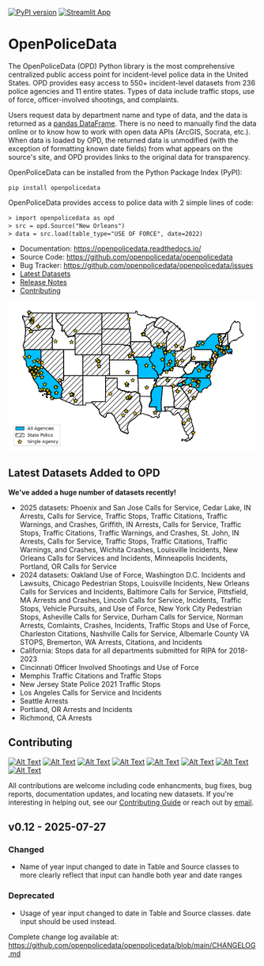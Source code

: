 [![PyPI version](https://badge.fury.io/py/openpolicedata.svg)](https://badge.fury.io/py/openpolicedata)
[![Streamlit App](https://static.streamlit.io/badges/streamlit_badge_black_white.svg)](https://openpolicedata.streamlit.app)

# OpenPoliceData
The OpenPoliceData (OPD) Python library is the most comprehensive centralized public access point for incident-level police data in the United States. OPD provides easy access to 550+ incident-level datasets from 236 police agencies and 11 entire states. Types of data include traffic stops, use of force, officer-involved shootings, and complaints. 

Users request data by department name and type of data, and the data is returned as a [pandas DataFrame](https://pandas.pydata.org/pandas-docs/stable/reference/api/pandas.DataFrame.html). There is no need to manually find the data online or to know how to work with open data APIs (ArcGIS, Socrata, etc.). When data is loaded by OPD, the returned data is unmodified (with the exception of formatting known date fields) from what appears on the source's site, and OPD provides links to the original data for transparency.

OpenPoliceData can be installed from the Python Package Index (PyPI):
```
pip install openpolicedata
``` 

OpenPoliceData provides access to police data with 2 simple lines of code:
```
> import openpolicedata as opd
> src = opd.Source("New Orleans")
> data = src.load(table_type="USE OF FORCE", date=2022)
```

- Documentation: https://openpolicedata.readthedocs.io/
- Source Code: https://github.com/openpolicedata/openpolicedata
- Bug Tracker: https://github.com/openpolicedata/openpolicedata/issues
- [Latest Datasets](#latest-datasets-added)
- [Release Notes](#release-notes-for-version-057-2023-09-05)
- [Contributing](#contributing)


![alt text](https://github.com/openpolicedata/opd-data/blob/main/OPD_Datasets_Map.png?raw=true)

## Latest Datasets Added to OPD
**We've added a huge number of datasets recently!**
- 2025 datasets: Phoenix and San Jose Calls for Service, Cedar Lake, IN Arrests, Calls for Service, Traffic Stops, Traffic Citations, Traffic Warnings, and Crashes, Griffith, IN Arrests, Calls for Service, Traffic Stops, Traffic Citations, Traffic Warnings, and Crashes, St. John, IN Arrests, Calls for Service, Traffic Stops, Traffic Citations, Traffic Warnings, and Crashes, Wichita Crashes, Louisville Incidents, New Orleans Calls for Services and Incidents, Minneapolis Incidents, Portland, OR Calls for Service
- 2024 datasets: Oakland Use of Force, Washington D.C. Incidents and Lawsuits, Chicago Pedestrian Stops, Louisville Incidents, New Orleans Calls for Services and Incidents, Baltimore Calls for Service, Pittsfield, MA Arrests and Crashes, Lincoln Calls for Service, Incidents, Traffic Stops, Vehicle Pursuits, and Use of Force, New York City Pedestrian Stops, Asheville Calls for Service, Durham Calls for Service, Norman Arrests, Comlaints, Crashes, Incidents, Traffic Stops and Use of Force, Charleston Citations, Nashville Calls for Service, Albemarle County VA STOPS, Bremerton, WA Arrests, Citations, and Incidents
- California: Stops data for all departments submitted for RIPA for 2018-2023
- Cincinnati Officer Involved Shootings and Use of Force
- Memphis Traffic Citations and Traffic Stops
- New Jersey State Police 2021 Traffic Stops
- Los Angeles Calls for Service and Incidents
- Seattle Arrests
- Portland, OR Arrests and Incidents
- Richmond, CA Arrests

## Contributing
[<img src="https://avatars.githubusercontent.com/u/67804485" alt="Alt Text" width="35" height="35">](https://github.com/sowdm)
[<img src="https://avatars.githubusercontent.com/u/9930263" alt="Alt Text" width="35" height="35">](https://github.com/potto216)
[<img src="https://avatars.githubusercontent.com/u/56132560" alt="Alt Text" width="35" height="35">](https://github.com/minkedup)
[<img src="https://avatars.githubusercontent.com/u/42755301" alt="Alt Text" width="35" height="35">](https://github.com/imrnmzri)
[<img src="https://avatars.githubusercontent.com/u/178184249" alt="Alt Text" width="35" height="35">](https://github.com/Brijeshthummar02)
[<img src="https://avatars.githubusercontent.com/u/142138112" alt="Alt Text" width="35" height="35">](https://github.com/harikrishnatp)
[<img src="https://avatars.githubusercontent.com/u/170487658" alt="Alt Text" width="35" height="35">](https://github.com/gotog11)
[<img src="https://avatars.githubusercontent.com/u/98405259" alt="Alt Text" width="35" height="35">](https://github.com/apancoast)

All contributions are welcome including code enhancments, bug fixes, bug reports, documentation updates, and locating new datasets. If you're interesting in helping out, see our [Contributing Guide](https://github.com/openpolicedata/openpolicedata/blob/main/CONTRIBUTING.MD) or reach out by [email](mailto:openpolicedata@gmail.com).

## v0.12 - 2025-07-27
### Changed
- Name of year input changed to date in Table and Source classes to more clearly reflect that input can handle both year and date ranges
### Deprecated
- Usage of year input changed to date in Table and Source classes. date input should be used instead.

Complete change log available at: https://github.com/openpolicedata/openpolicedata/blob/main/CHANGELOG.md